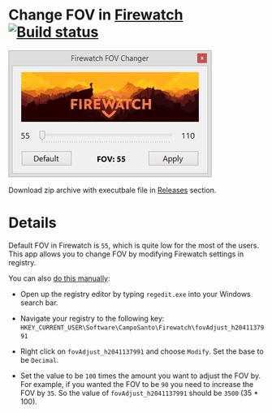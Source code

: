 # Change FOV in [Firewatch](http://www.firewatchgame.com/) [![Build status](https://ci.appveyor.com/api/projects/status/k73av165njrmowf9/branch/master?svg=true)](https://ci.appveyor.com/project/beatcracker/firewatch-fov-changer/branch/master)

![Firewatch FOV Changer](img/FirewatchFOVChanger.png)

Download zip archive with executbale file in [Releases](releases) section.

# Details

Default FOV in Firewatch is `55`, which is quite low for the most of the users. This app allows you to change FOV by modifying Firewatch settings in registry.

You can also [do this manually](http://steamcommunity.com/app/383870/discussions/1/412446292776350214):

* Open up the registry editor by typing `regedit.exe` into your Windows search bar. 

* Navigate your registry to the following key:
  `HKEY_CURRENT_USER\Software\CampoSanto\Firewatch\fovAdjust_h2041137991`

* Right click on `fovAdjust_h2041137991` and choose `Modify`. Set the base to be `Decimal`.

* Set the value to be `100` times the amount you want to adjust the FOV by. For example, if you wanted the FOV to be `90` you need to increase the FOV by `35`. So the value of `fovAdjust_h2041137991` should be `3500` (35 * 100).
